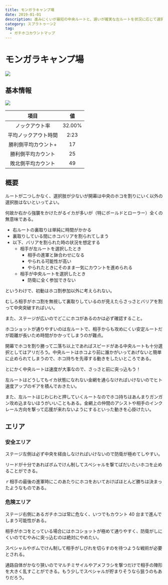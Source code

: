 ```yaml
---
title: モンガラキャンプ場
date: 2019-01-01
description: 進みにくいが最短の中央ルートと、遅いが確実な左ルートを状況に応じて選択する必要があります
category: スプラトゥーン2
tag:
  - ガチホコカウントマップ
---
```


# モンガラキャンプ場

![](https://pbs.twimg.com/media/Ecb5GSOXsAIhRwU?format=png)

## 基本情報

![](https://pbs.twimg.com/media/EV-GmeoXQAI97Og?format=png)

|         項目         |   値   |
| :------------------: | :----: |
|    ノックアウト率    | 32.00% |
| 平均ノックアウト時間 |  2:23  |
| 勝利側平均カウント+  |   17   |
|  勝利側平均カウント  |   25   |
|  敗北側平均カウント  |   49   |

## 概要

ルートが二つしかなく、選択肢が少ないが開幕は中央のホコを割りにいく以外の選択肢はないといってよい。

何故か右から強襲をかけたがるイカが多いが（特にボールドとローラー）全くの無意味である。

- 右ルートの裏取りは単純に時間がかかる
- 裏取りしている間にホコバリアを割られてしまう
- 以下、バリアを割られた時の状況を想定する
  - 相手が左ルートを選択したとき
    - 相手の進軍と鉢合わせになる
    - やられる可能性が高い
    - やられたときにそのまま一気にカウントを進められる
  - 相手が中央ルートを選択したとき
    - 防衛に全く参加できない

というわけで、初動はホコ割参加以外に考えられない。

むしろ相手がホコ割を無視して裏取りしているのが見えたらさっさとバリアを割って中央突破すればいい。

また、ステージが広いのでどこにホコがあるのかは必ず確認すること。

ホコショットが通りやすいのは左ルートで、相手からも攻めにくい安定ルートだが距離が長いため時間がかかってしまうのが難点。

開幕でホコを割り勝って二落ち以上であればスピードがある中央ルートも十分選択としてはアリだろう。中央ルートはホコより前に誰かがいってあげないと簡単に止められてしまうので、ホコ持ちを先導する動きをしたいところである。

とにかく中央ルートは速度が大事なので、さっさと前に突っ込もう！

左ルートはどうしてもイカ状態になれない金網を通らなければいけないのでヒト速度アップのギアを積んでおきたい。

また、左ルートはじわじわと押していくルートなのでホコ持ちはあんまりガンガン攻め込まないほうがいいこともある。金網上の仲間のアシストや相手のインクレール方向を撃って応援が来れないようにするといった動きを心掛けたい。

## エリア

### 安全エリア

ステージ左側は必ず中央を経由しなければいけないので防衛が極めてしやすい。

リードが十分であればボムでけん制してスペシャルを撃てばだいたいホコを止めることができる。

ｒ相手の最後の進軍時にこのあたりにホコをおいておけばほとんど勝ちは決まったようなものである。

### 危険エリア

ステージ右側にあるガチホコは常に危なく、いつでもカウント 40 台まで進んでしまう可能性がある。

相手がホコをとっている場合にはホコショットが極めて通りやすく、防衛がしにくいのでむやみに突っ込むのは絶対にやめたい。

スペシャルやボムでけん制して相手がしびれを切らすのを待つような戦術が必要とされる。

通路自体がかなり狭いのでマルチミサイルやアメフラシを撃つだけで相手の陣形を大きく乱すことができる。もう少しでスペシャルが貯まりそうなら狙うのもありだろう。

